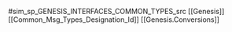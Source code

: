 #sim_sp_GENESIS_INTERFACES_COMMON_TYPES_src
[[Genesis]]
[[Common_Msg_Types_Designation_Id]]
[[Genesis.Conversions]]

